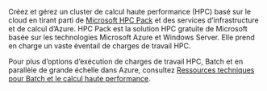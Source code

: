Créez et gérez un cluster de calcul haute performance (HPC) basé sur le cloud en tirant parti de [Microsoft HPC Pack](https://technet.microsoft.com/library/jj899572.aspx) et des services d’infrastructure et de calcul d’Azure. HPC Pack est la solution HPC gratuite de Microsoft basée sur les technologies Microsoft Azure et Windows Server. Elle prend en charge un vaste éventail de charges de travail HPC.

Pour plus d’options d’exécution de charges de travail HPC, Batch et en parallèle de grande échelle dans Azure, consultez [Ressources techniques pour Batch et le calcul haute performance](../articles/batch/big-compute-resources.md).



<!--HONumber=Nov16_HO3-->


